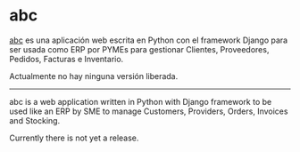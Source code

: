 abc
===

[abc](http://abc.arkabytes.com) es una aplicación web escrita en Python con el framework Django para ser usada como ERP por PYMEs para gestionar Clientes, Proveedores,
Pedidos, Facturas e Inventario.

Actualmente no hay ninguna versión liberada.

***

abc is a web application written in Python with Django framework to be used like an ERP by SME to manage Customers, Providers, Orders,
Invoices and Stocking.

Currently there is not yet a release.
